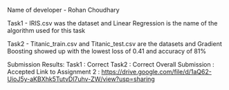 Name of developer - Rohan Choudhary

Task1 - IRIS.csv was the dataset and Linear Regression is the name of the algorithm used for this task

Task2 - Titanic_train.csv and Titanic_test.csv are the datasets and Gradient Boosting showed up with the lowest loss of 0.41 and accuracy of 81%

Submission Results:
Task1 : Correct
Task2 : Correct
Overall Submission : Accepted
Link to Assignment 2 : https://drive.google.com/file/d/1aQ62-UioJ5y-aKBXhk5TutvDl7uhv-ZW/view?usp=sharing
